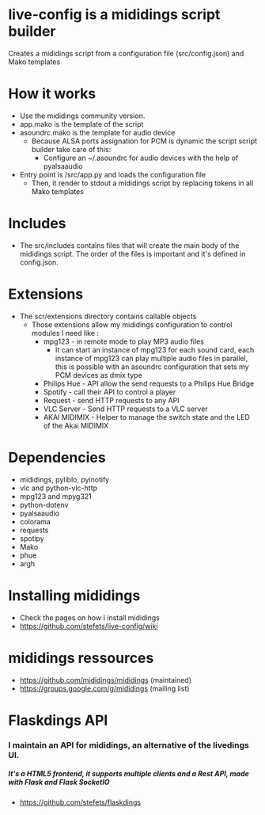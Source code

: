 # live-config is a mididings script builder
Creates a mididings script from a configuration file (src/config.json) and Mako templates

# How it works
* Use the mididings community version.
* app.mako is the template of the script
* asoundrc.mako is the template for audio device
  * Because ALSA ports assignation for PCM is dynamic the script script builder take care of this:
    * Configure an ~/.asoundrc for audio devices with the help of pyalsaaudio
* Entry point is /src/app.py and loads the configuration file
  * Then, it render to stdout a mididings script by replacing tokens in all Mako templates
# Includes
  * The src/includes contains files that will create the main body of the mididings script. The order of the files is important and it's defined in config.json.
# Extensions
  * The scr/extensions directory contains callable objects
    * Those extensions allow my mididings configuration to control modules I need like :
      * mpg123 - in remote mode to play MP3 audio files
        * It can start an instance of mpg123 for each sound card, each instance of mpg123 can play multiple audio files in parallel, this is possible with an asoundrc configuration that sets my PCM devices as dmix type
      * Philips Hue - API allow the send requests to a Philips Hue Bridge
      * Spotify - call their API to control a player
      * Request - send HTTP requests to any API
      * VLC Server - Send HTTP requests to a VLC server
      * AKAI MIDIMIX - Helper to manage the switch state and the LED of the Akai MIDIMIX
# Dependencies
* mididings, pyliblo, pyinotify
* vlc and python-vlc-http
* mpg123 and mpyg321
* python-dotenv
* pyalsaaudio
* colorama
* requests
* spotipy
* Mako
* phue
* argh
# Installing mididings
* Check the pages on how I install mididings
* https://github.com/stefets/live-config/wiki
# mididings ressources
* https://github.com/mididings/mididings (maintained)
* https://groups.google.com/g/mididings  (mailing list)
# Flaskdings API
### I maintain an API for mididings, an alternative of the livedings UI. 
##### It's a HTML5 frontend, it supports multiple clients and a Rest API, made with Flask and Flask SocketIO
* https://github.com/stefets/flaskdings
